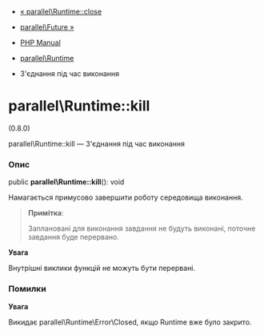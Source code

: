 - [« parallel\Runtime::close](parallel-runtime.close.md)
- [parallel\Future »](class.parallel-future.md)

- [PHP Manual](index.md)
- [parallel\Runtime](class.parallel-runtime.md)
- З'єднання під час виконання

# parallel\Runtime::kill

(0.8.0)

parallel\Runtime::kill — З'єднання під час виконання

### Опис

public **parallel\Runtime::kill**(): void

Намагається примусово завершити роботу середовища виконання.

> **Примітка**:
>
> Заплановані для виконання завдання не будуть виконані, поточне завдання
> буде перервано.

**Увага**

Внутрішні виклики функцій не можуть бути перервані.

### Помилки

**Увага**

Викидає parallel\Runtime\Error\Closed, якщо Runtime вже було закрито.
